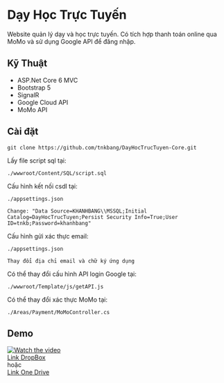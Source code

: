 ﻿# Dạy Học Trực Tuyến

Website quản lý dạy và học trực tuyến. Có tích hợp thanh toán online qua MoMo và sử dụng Google API để đăng nhập.

## Kỹ Thuật

- ASP.Net Core 6 MVC
- Bootstrap 5
- SignalR
- Google Cloud API
- MoMo API

## Cài đặt

```
git clone https://github.com/tnkbang/DayHocTrucTuyen-Core.git
```

Lấy file script sql tại:
```
./wwwroot/Content/SQL/script.sql
```

Cấu hình kết nối csdl tại:
```
./appsettings.json

Change: "Data Source=KHANHBANG\\MSSQL;Initial Catalog=DayHocTrucTuyen;Persist Security Info=True;User ID=tnkb;Password=khanhbang"
```

Cấu hình gửi xác thực email:
```
./appsettings.json

Thay đổi địa chỉ email và chữ ký ứng dụng
```

Có thể thay đổi cấu hình API login Google tại:
```
./wwwroot/Template/js/getAPI.js
```

Có thể thay đổi xác thực MoMo tại:
```
./Areas/Payment/MoMoController.cs
```

## Demo

[![Watch the video](https://seobyweb.com/wp-content/uploads/2017/10/y-nghia-cua-demo.jpg)](https://dl.dropbox.com/s/fg6j010s4f89vhl/demo_dayhoctructuyen.mp4?dl=0)
</br>
[Link DropBox](https://dl.dropbox.com/s/fg6j010s4f89vhl/demo_dayhoctructuyen.mp4?dl=0)
</br>
hoặc
</br>
[Link One Drive](https://winofiwin292-my.sharepoint.com/:v:/g/personal/tnkb_winofiwin292_onmicrosoft_com/Eb3HPJaGnbNNqvfOT-K4KVkBMRQQOALSfJpKHOQU35FnOQ?e=urjtJo)
